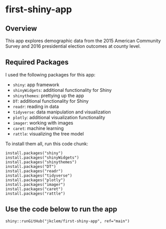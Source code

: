 # first-shiny-app

## Overview

This app explores demographic data from the 2015 American Community Survey and
2016 presidential election outcomes at county level.

## Required Packages

I used the following packages for this app:

- `shiny`: app framework
- `shinyWidgets`: additional functionality for Shiny
- `shinythemes`: prettying up the app
- `DT`: additional functionality for Shiny
- `readr`: reading in data
- `tidyverse`: data manipulation and visualization
- `plotly`: additional visualization functionality
- `imager`: working with images
- `caret`: machine learning
- `rattle`: visualizing the tree model

To install them all, run this code chunk:

```
install.packages("shiny")
install.packages("shinyWidgets")
install.packages("shinythemes")
install.packages("DT")
install.packages("readr")
install.packages("tidyverse")
install.packages("plotly")
install.packages("imager")
install.packages("caret")
install.packages("rattle")
```

## Use the code below to run the app

```
shiny::runGitHub("jkclem/first-shiny-app", ref="main")
```
